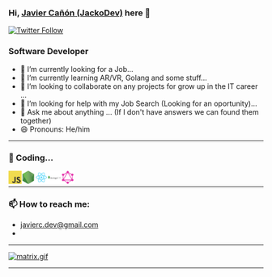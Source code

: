 ### Hi, [Javier Cañón (JackoDev)][website] here 👋

[![Twitter Follow](https://img.shields.io/twitter/follow/jackodev_?color=1DA1F2&label=JackoDev_&logo=twitter&style=for-the-badge)](https://twitter.com/jackodev_)

### Software Developer
- 🔭 I’m currently looking for a Job...
- 🌱 I’m currently learning AR/VR, Golang and some stuff...
- 👯 I’m looking to collaborate on any projects for grow up in the IT career ...
- 🤔 I’m looking for help with my Job Search (Looking for an oportunity)...
- 💬 Ask me about anything ... (If I don't have answers we can found them together)
- 😄 Pronouns: He/him


---
### 🚀 Coding...

<img align="left" alt="HTML5" width="26px" src="https://raw.githubusercontent.com/github/explore/80688e429a7d4ef2fca1e82350fe8e3517d3494d/topics/javascript/javascript.png" />

<img align="left" alt="HTML5" width="26px" src="https://raw.githubusercontent.com/github/explore/80688e429a7d4ef2fca1e82350fe8e3517d3494d/topics/nodejs/nodejs.png" />

<img align="left" alt="React" width="26px" src="https://raw.githubusercontent.com/github/explore/80688e429a7d4ef2fca1e82350fe8e3517d3494d/topics/react/react.png" />

<img align="left" alt="MongoDB" width="26px" src="https://raw.githubusercontent.com/github/explore/80688e429a7d4ef2fca1e82350fe8e3517d3494d/topics/mongodb/mongodb.png" />

<img align="left" alt="GraphQL" width="26px" src="https://raw.githubusercontent.com/github/explore/80688e429a7d4ef2fca1e82350fe8e3517d3494d/topics/graphql/graphql.png" />

<br/>

---

### 📫 How to reach me: 

- javierc.dev@gmail.com
- 

---


[![matrix.gif](https://s2.gifyu.com/images/matrix.gif)][website]

---



<!-- LINKS -->

[website]: https://jackodev.github.io/portfoliov1/